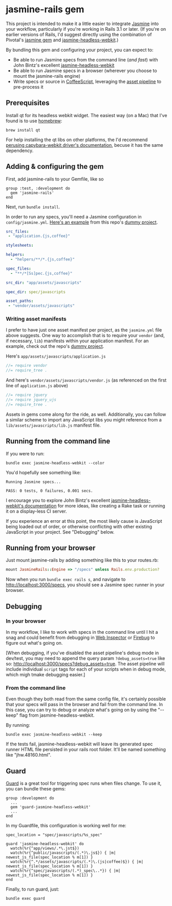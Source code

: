 # jasmine-rails gem

This project is intended to make it a little easier to integrate [Jasmine](https://github.com/pivotal/jasmine/wiki) into your workflow, particularly if you're working in Rails 3.1 or later. (If you're on earlier versions of Rails, I'd suggest directly using the combination of Pivotal's [jasmine gem](https://github.com/pivotal/jasmine-gem) and [jasmine-headless-webkit](http://johnbintz.github.com/jasmine-headless-webkit/).)

By bundling this gem and configuring your project, you can expect to:

* Be able to run Jasmine specs from the command line (*and fast*) with John Bintz's excellent [jasmine-headless-webkit](http://johnbintz.github.com/jasmine-headless-webkit/)
* Be able to run Jasmine specs in a browser (wherever you choose to mount the jasmine-rails engine)
* Write specs or source in [CoffeeScript](http://jashkenas.github.com/coffee-script/), leveraging the [asset pipeline](http://railscasts.com/episodes/279-understanding-the-asset-pipeline) to pre-process it

## Prerequisites

Install qt for its headless webkit widget. The easiest way (on a Mac) that I've found is to use [homebrew](https://github.com/mxcl/homebrew):

    brew install qt

For help installing the qt libs on other platforms, the I'd recommend [perusing capybara-webkit driver's documentation](https://github.com/thoughtbot/capybara-webkit), becuse it has the same dependency.

## Adding & configuring the gem

First, add jasmine-rails to your Gemfile, like so

    group :test, :development do
      gem 'jasmine-rails'
    end

Next, run `bundle install`.

In order to run any specs, you'll need a Jasmine configuration in `config/jasmine.yml`. [Here's an example](https://github.com/searls/jasmine-rails/tree/master/spec/dummy/spec/javascripts/support) from this repo's [dummy project](https://github.com/searls/jasmine-rails/tree/master/spec/dummy).

``` yaml
src_files:
 - "application.{js,coffee}"

stylesheets:

helpers:
  - "helpers/**/*.{js,coffee}"

spec_files:
  - "**/*[Ss]pec.{js,coffee}"

src_dir: "app/assets/javascripts"

spec_dir: spec/javascripts

asset_paths:
 - "vendor/assets/javascripts"
```

### Writing asset manifests

I prefer to have just one asset manifest per project, as the `jasmine.yml` file above suggests. One way to accomplish that is to require your `vendor` (and, if necessary, `lib`) manifests within your application manifest. For an example, check out the repo's [dummy project](https://github.com/searls/jasmine-rails/tree/master/spec/dummy).

Here's `app/assets/javascripts/application.js`

``` javascript
//= require vendor
//= require_tree .
```

And here's `vendor/assets/javascripts/vendor.js` (as referenced on the first line of `application.js` above)

``` javascript
//= require jquery
//= require jquery_ujs
//= require_tree .
```

Assets in gems come along for the ride, as well. Additionally, you can follow a similar scheme to import any JavaScript libs you might reference from a `lib/assets/javascripts/lib.js` manifest file.

## Running from the command line

If you were to run:

    bundle exec jasmine-headless-webkit --color

You'd hopefully see something like:

    Running Jasmine specs...

    PASS: 0 tests, 0 failures, 0.001 secs.

I encourage you to explore John Bintz's excellent [jasmine-headless-webkit's documentation](http://johnbintz.github.com/jasmine-headless-webkit/) for more ideas, like creating a Rake task or running it on a display-less CI server.

If you experience an error at this point, the most likely cause is JavaScript being loaded out of order, or otherwise conflicting with other existing JavaScript in your project. See "Debugging" below.

## Running from your browser

Just mount jasmine-rails by adding something like this to your routes.rb:

``` ruby
mount JasmineRails::Engine => "/specs" unless Rails.env.production?
```

Now when you run `bundle exec rails s`, and navigate to [http://localhost:3000/specs](http://localhost:3000/specs), you should see a Jasmine spec runner in your browser.

## Debugging

### In your browser

In my workflow, I like to work with specs in the command line until I hit a snag and could benefit from debugging in [Web Inspector](http://www.webkit.org/blog/1091/more-web-inspector-updates/) or [Firebug](http://getfirebug.com/) to figure out what's going on.

[When debugging, if you've disabled the asset pipeline's debug mode in dev/test, you may need to append the query param `?debug_assets=true` like so: [http://localhost:3000/specs?debug_assets=true](http://localhost:3000/specs?debug_assets=true). The asset pipeline will include individual `script` tags for each of your scripts when in debug mode, which migh tmake debugging easier.]

### From the command line

Even though they both read from the same config file, it's certainly possible that your specs will pass in the browser and fail from the command line. In this case, you can try to debug or analyze what's going on by using the "--keep" flag from jasmine-headless-webkit.

By running:

    bundle exec jasmine-headless-webkit --keep

If the tests fail, jasmine-headless-webkit will leave its generated spec runner HTML file persisted in your rails root folder. It'll be named something like "jhw.48160.html".

## Guard

[Guard](https://github.com/guard/guard) is a great tool for triggering spec runs when files change. To use it, you can bundle these gems:

    group :development do
      ...
      gem 'guard-jasmine-headless-webkit'
      ...
    end

In my Guardfile, this configuration is working well for me:

    spec_location = "spec/javascripts/%s_spec"

    guard 'jasmine-headless-webkit' do
      watch(%r{^app/views/.*\.jst$})
      watch(%r{^public/javascripts/(.*)\.js$}) { |m| newest_js_file(spec_location % m[1]) }
      watch(%r{^.*/assets/javascripts/(.*)\.(js|coffee)$}) { |m| newest_js_file(spec_location % m[1]) }
      watch(%r{^spec/javascripts/(.*)_spec\..*}) { |m| newest_js_file(spec_location % m[1]) }
    end

Finally, to run guard, just:

    bundle exec guard
